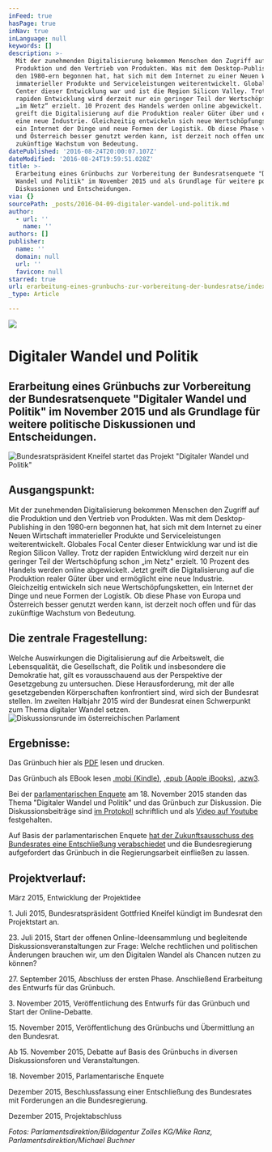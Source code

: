 ```yaml
---
inFeed: true
hasPage: true
inNav: true
inLanguage: null
keywords: []
description: >-
  Mit der zunehmenden Digitalisierung bekommen Menschen den Zugriff auf die
  Produktion und den Vertrieb von Produkten. Was mit dem Desktop‐Publishing in
  den 1980‐ern begonnen hat, hat sich mit dem Internet zu einer Neuen Wirtschaft
  immaterieller Produkte und Serviceleistungen weiterentwickelt. Globales Focal
  Center dieser Entwicklung war und ist die Region Silicon Valley. Trotz der
  rapiden Entwicklung wird derzeit nur ein geringer Teil der Wertschöpfung schon
  „im Netz“ erzielt. 10 Prozent des Handels werden online abgewickelt. Jetzt
  greift die Digitalisierung auf die Produktion realer Güter über und ermöglicht
  eine neue Industrie. Gleichzeitig entwickeln sich neue Wertschöpfungsketten,
  ein Internet der Dinge und neue Formen der Logistik. Ob diese Phase von Europa
  und Österreich besser genutzt werden kann, ist derzeit noch offen und für das
  zukünftige Wachstum von Bedeutung.
datePublished: '2016-08-24T20:00:07.107Z'
dateModified: '2016-08-24T19:59:51.028Z'
title: >-
  Erarbeitung eines Grünbuchs zur Vorbereitung der Bundesratsenquete "Digitaler
  Wandel und Politik" im November 2015 und als Grundlage für weitere politische
  Diskussionen und Entscheidungen.
via: {}
sourcePath: _posts/2016-04-09-digitaler-wandel-und-politik.md
author:
  - url: ''
    name: ''
authors: []
publisher:
  name: ''
  domain: null
  url: ''
  favicon: null
starred: true
url: erarbeitung-eines-grunbuchs-zur-vorbereitung-der-bundesratse/index.html
_type: Article

---
```

![](https://s3-us-west-2.amazonaws.com/the-grid-img/p/ba7754c016e21594f45f4caae439fe8aebf59f69.jpg)

# Digitaler Wandel und Politik

## Erarbeitung eines Grünbuchs zur Vorbereitung der Bundesratsenquete "Digitaler Wandel und Politik" im November 2015 und als Grundlage für weitere politische Diskussionen und Entscheidungen.
![Bundesratspräsident Kneifel startet das Projekt "Digitaler Wandel und Politik"](https://s3-us-west-2.amazonaws.com/the-grid-img/p/01d6265f31ba7de0868d3a0d5568a57ae05bde4d.jpg)

## Ausgangspunkt:

Mit der zunehmenden Digitalisierung bekommen Menschen den Zugriff auf die Produktion und den Vertrieb von Produkten. Was mit dem Desktop‐Publishing in den 1980‐ern begonnen hat, hat sich mit dem Internet zu einer Neuen Wirtschaft immaterieller Produkte und Serviceleistungen weiterentwickelt. Globales Focal Center dieser Entwicklung war und ist die Region Silicon Valley. Trotz der rapiden Entwicklung wird derzeit nur ein geringer Teil der Wertschöpfung schon „im Netz" erzielt. 10 Prozent des Handels werden online abgewickelt. Jetzt greift die Digitalisierung auf die Produktion realer Güter über und ermöglicht eine neue Industrie. Gleichzeitig entwickeln sich neue Wertschöpfungsketten, ein Internet der Dinge und neue Formen der Logistik. Ob diese Phase von Europa und Österreich besser genutzt werden kann, ist derzeit noch offen und für das zukünftige Wachstum von Bedeutung.

## Die zentrale Fragestellung:

Welche Auswirkungen die Digitalisierung auf die Arbeitswelt, die Lebensqualität, die Gesellschaft, die Politik und insbesondere die Demokratie hat, gilt es vorausschauend aus der Perspektive der Gesetzgebung zu untersuchen. Diese Herausforderung, mit der alle gesetzgebenden Körperschaften konfrontiert sind, wird sich der Bundesrat stellen. Im zweiten Halbjahr 2015 wird der Bundesrat einen Schwerpunkt zum Thema digitaler Wandel setzen.
![Diskussionsrunde im österreichischen Parlament](https://s3-us-west-2.amazonaws.com/the-grid-img/p/467118762201da8436e05811f38015d776b4d38a.jpg)

## Ergebnisse:

Das Grünbuch hier als [PDF][0] lesen und drucken.

Das Grünbuch als EBook lesen [.mobi (Kindle)][1], [.epub (Apple iBooks)][2], [.azw3][3].

Bei der [parlamentarischen Enquete][4] am 18\. November 2015 standen das Thema "Digitaler Wandel und Politik" und das Grünbuch zur Diskussion. Die Diskussionsbeiträge sind [im Protokoll][4] schriftlich und als [Video auf Youtube][5] festgehalten.

Auf Basis der parlamentarischen Enquete [hat der Zukunftsausschuss des Bundesrates eine Entschließung verabschiedet][6] und die Bundesregierung aufgefordert das Grünbuch in die Regierungsarbeit einfließen zu lassen.

## Projektverlauf:

März 2015, Entwicklung der Projektidee

1\. Juli 2015, Bundesratspräsident Gottfried Kneifel kündigt im Bundesrat den Projektstart an.

23\. Juli 2015, Start der offenen Online-Ideensammlung und begleitende Diskussionsveranstaltungen zur Frage: Welche rechtlichen und politischen Änderungen brauchen wir, um den Digitalen Wandel als Chancen nutzen zu können?

27\. September 2015, Abschluss der ersten Phase. Anschließend Erarbeitung des Entwurfs für das Grünbuch.

3\. November 2015, Veröffentlichung des Entwurfs für das Grünbuch und Start der Online-Debatte.

15\. November 2015, Veröffentlichung des Grünbuchs und Übermittlung an den Bundesrat.

Ab 15\. November 2015, Debatte auf Basis des Grünbuchs in diversen Diskussionsforen und Veranstaltungen.

18\. November 2015, Parlamentarische Enquete

Dezember 2015, Beschlussfassung einer Entschließung des Bundesrates mit Forderungen an die Bundesregierung.

Dezember 2015, Projektabschluss

_Fotos: Parlamentsdirektion/Bildagentur Zolles KG/Mike Ranz, Parlamentsdirektion/Michael Buchner_

[0]: http://info.publicaffairs.cc/Freigegebene%20Dokumente/Gr%C3%BCnbuch_Digitaler_Wandel_und_Politik_20151111.pdf
[1]: http://info.publicaffairs.cc/Freigegebene%20Dokumente/Grunbuch%20Digitaler%20Wandel%20und%20Politik%20-%20besserentscheiden.mobi
[2]: http://info.publicaffairs.cc/Freigegebene%20Dokumente/Grunbuch%20Digitaler%20Wandel%20und%20Politik%20-%20besserentscheiden.epub
[3]: http://info.publicaffairs.cc/Freigegebene%20Dokumente/Grunbuch%20Digitaler%20Wandel%20und%20Politik%20-%20besserentscheiden.azw3
[4]: https://www.parlament.gv.at/PAKT/VHG/BR/VER-BR/VER-BR_00033/
[5]: https://www.youtube.com/playlist?list=PLPMdAN8iednvvYEXYXzV--DSeXxZPMj0k
[6]: https://www.parlament.gv.at/PAKT/VHG/BR/I-BR/I-BR_09522/index.shtml